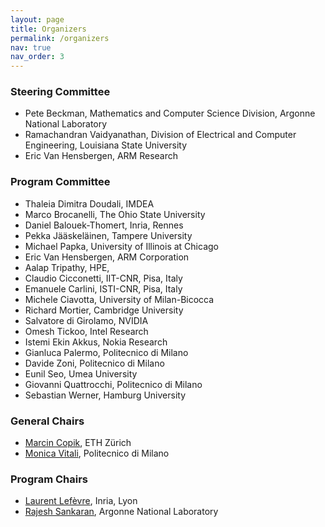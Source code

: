 ```yaml
---
layout: page
title: Organizers
permalink: /organizers
nav: true
nav_order: 3
---
```


### Steering Committee

* Pete Beckman, Mathematics and Computer Science Division, Argonne National Laboratory
* Ramachandran Vaidyanathan, Division of Electrical and Computer Engineering, Louisiana State University
* Eric Van Hensbergen, ARM Research

### Program Committee

* Thaleia Dimitra Doudali, IMDEA
* Marco Brocanelli, The Ohio State University 
* Daniel Balouek-Thomert, Inria, Rennes
* Pekka Jääskeläinen, Tampere University
* Michael Papka, University of Illinois at Chicago
* Eric Van Hensbergen, ARM Corporation
* Aalap Tripathy, HPE, 
* Claudio Cicconetti, IIT-CNR, Pisa, Italy
* Emanuele Carlini, ISTI-CNR, Pisa, Italy
* Michele Ciavotta, University of Milan-Bicocca
* Richard Mortier, Cambridge University
* Salvatore di Girolamo, NVIDIA
* Omesh Tickoo, Intel Research
* Istemi Ekin Akkus, Nokia Research
* Gianluca Palermo, Politecnico di Milano
* Davide Zoni, Politecnico di Milano
* Eunil Seo, Umea University
* Giovanni Quattrocchi, Politecnico di Milano
* Sebastian Werner, Hamburg University

### General Chairs
* <a href="https://mcopik.github.io/">Marcin Copik</a>, ETH Zürich
* <a href="https://vitali.faculty.polimi.it/?lang=en">Monica Vitali</a>, Politecnico di Milano

### Program Chairs
* <a href="https://perso.ens-lyon.fr/laurent.lefevre/">Laurent Lefèvre</a>,  Inria, Lyon
* <a href="https://www.mcs.anl.gov/~rajesh">Rajesh Sankaran</a>, Argonne National Laboratory

